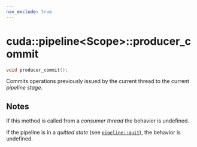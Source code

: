 ```yaml
---
nav_exclude: true
---
```


# cuda::pipeline\<Scope>::**producer_commit**

```c++
void producer_commit();
```

Commits operations previously issued by the current thread to the current _pipeline stage_.

## Notes

If this method is called from a _consumer thread_ the behavior is undefined.

If the pipeline is in a _quitted state_ (see [`pipeline::quit`](./quit.md)), the behavior is undefined.
